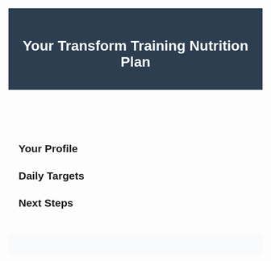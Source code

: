 <!-- Base template structure to be customized -->
<div style="max-width: 600px; margin: 0 auto; font-family: Arial, sans-serif;">
<header style="background: #2c3e50; padding: 20px; color: white; text-align: center;">
<h1>Your Transform Training Nutrition Plan</h1>
</header>
<main style="padding: 20px;">
<section style="margin-bottom: 30px;">
<h2>Your Profile</h2>
<!-- Dynamic content will be inserted here -->
</section>
<section style="margin-bottom: 30px;">
<h2>Daily Targets</h2>
<!-- Dynamic content will be inserted here -->
</section>
<section style="margin-bottom: 30px;">
<h2>Next Steps</h2>
<!-- Transform Training services -->
</section>
</main>
<footer style="background: #f8fafc; padding: 20px; text-align: center;">
<!-- Contact information -->
</footer>
</div>
